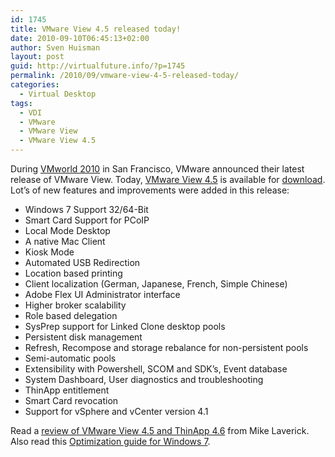 ```yaml
---
id: 1745
title: VMware View 4.5 released today!
date: 2010-09-10T06:45:13+02:00
author: Sven Huisman
layout: post
guid: http://virtualfuture.info/?p=1745
permalink: /2010/09/vmware-view-4-5-released-today/
categories:
  - Virtual Desktop
tags:
  - VDI
  - VMware
  - VMware View
  - VMware View 4.5
---
```

During <a title="VMworld 2010" href="http://www.vmworld.com/community/conferences/2010/" target="_blank">VMworld 2010</a> in San Francisco, VMware announced their latest release of VMware View. Today, <a title="View 4.5" href="http://www.vmware.com/products/view/" target="_blank">VMware View 4.5</a> is available for <a title="VMware View 4.5 download" href="http://downloads.vmware.com/d/info/desktop_downloads/vmware_view/4_5" target="_blank">download</a>. Lot&#8217;s of new features and improvements were added in this release:

  * Windows 7 Support 32/64-Bit
  * Smart Card Support for PCoIP
  * Local Mode Desktop
  * A native Mac Client
  * Kiosk Mode
  * Automated USB Redirection
  * Location based printing
  * Client localization (German, Japanese, French, Simple Chinese)
  * Adobe Flex UI Administrator interface
  * Higher broker scalability
  * Role based delegation
  * SysPrep support for Linked Clone desktop pools
  * Persistent disk management
  * Refresh, Recompose and storage rebalance for non-persistent pools
  * Semi-automatic pools
  * Extensibility with Powershell, SCOM and SDK’s, Event database
  * System Dashboard, User diagnostics and troubleshooting
  * ThinApp entitlement
  * Smart Card revocation
  * Support for vSphere and vCenter version 4.1

Read a <a title="review VMware View" href="http://searchvirtualdesktop.techtarget.com/news/column/0,294698,sid194_gci1519832,00.html" target="_blank">review of VMware View 4.5 and ThinApp 4.6</a> from Mike Laverick. Also read this <a title="Optimization guide Win 7" href="http://www.vmware.com/files/pdf/VMware-View-OptimizationGuideWindows7-EN.pdf" target="_blank">Optimization guide for Windows 7</a>.